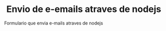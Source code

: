# <h1 align="center"> Envio de e-emails atraves de nodejs </h1>
 Formulario que envia e-mails atraves de nodejs
